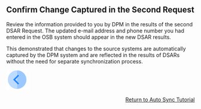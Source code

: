 ## Confirm Change Captured in the Second Request

Review the information provided to you by DPM in the results of the second DSAR Request. The updated e-mail address and phone number you had entered in the OSB system should appear in the new DSAR results. 

This demonstrated that changes to the source systems are automatically captured by the DPM system and are reflected in the results of DSARs without the need for separate synchronization process.

[![Previous](../images/Previous.png)]( 03_07_Auto_Sync_Submit_a_Second.md)[<p align="right"> Return to Auto Sync Tutorial</p>](03_01_Auto_Sync_Data_Tutorial.md)
